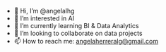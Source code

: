 - 👋 Hi, I’m @angelalhg
- 👀 I’m interested in AI
- 🌱 I’m currently learning BI & Data Analytics
- 💞️ I’m looking to collaborate on data projects
- 📫 How to reach me: angelaherreralg@gmail.com 

<!---
angelalhg/angelalhg is a ✨ special ✨ repository because its `README.md` (this file) appears on your GitHub profile.
You can click the Preview link to take a look at your changes.
--->

